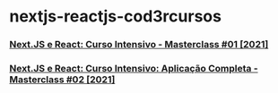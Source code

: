 # nextjs-reactjs-cod3rcursos

### [Next.JS e React: Curso Intensivo - Masterclass #01 [2021]](https://www.youtube.com/watch?v=PHKaJlAeNLk)
### [Next.JS e React: Curso Intensivo: Aplicação Completa - Masterclass #02 [2021]](https://www.youtube.com/watch?v=PHKaJlAeNLk)
